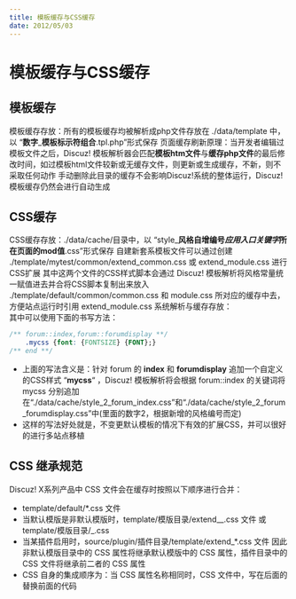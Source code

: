 ```yaml
---
title: 模板缓存与CSS缓存
date: 2012/05/03
---
```

# 模板缓存与CSS缓存
## 模板缓存
模板缓存存放：所有的模板缓存均被解析成php文件存放在 ./data/template 中，以 “**数字**_**模板标示符组合**.tpl.php”形式保存
页面缓存刷新原理：当开发者编辑过模板文件之后，Discuz! 模板解析器会匹配**模板htm文件**与**缓存php文件**的最后修改时间，如过模板html文件较新或无缓存文件，则更新或生成缓存，不新，则不采取任何动作
手动删除此目录的缓存不会影响Discuz!系统的整体运行，Discuz! 模板缓存仍然会进行自动生成
## CSS缓存
CSS缓存存放：./data/cache/目录中，以 “style_**风格自增编号**_**应用入口关键字**_**所在页面的mod值**.css”形式保存
自建新套系模板文件可以通过创建 ./template/mytest/common/extend_common.css 或 extend_module.css 进行CSS扩展
其中这两个文件的CSS样式脚本会通过 Discuz! 模板解析将风格常量统一赋值进去并合将CSS脚本复制出来放入 ./template/default/common/common.css 和 module.css 所对应的缓存中去，方便站点运行时引用
extend_module.css 系统解析与缓存存放：  
其中可以使用下面的书写方法：
```css
/** forum::index,forum::forumdisplay **/
    .mycss {font: {FONTSIZE} {FONT};}
/** end **/
```
- 上面的写法含义是：针对 forum 的 **index** 和 **forumdisplay** 追加一个自定义的CSS样式 “**mycss**“ ，Discuz! 模板解析将会根据 forum::index 的关键词将 mycss 分别追加在“./data/cache/style_2_forum_index.css”和“./data/cache/style_2_forum_forumdisplay.css”中(里面的数字2，根据新增的风格编号而定)
- 这样的写法好处就是，不变更默认模板的情况下有效的扩展CSS，并可以很好的进行多站点移植
## CSS 继承规范
Discuz! X系列产品中 CSS 文件会在缓存时按照以下顺序进行合并：
- template/default/*.css 文件
- 当默认模版是非默认模版时，template/模版目录/extend__.css 文件 或 template/模版目录/_.css
- 当某插件启用时，source/plugin/插件目录/template/extend_*.css 文件
因此非默认模版目录中的 CSS 属性将继承默认模版中的 CSS 属性，插件目录中的 CSS 文件将继承前二者的 CSS 属性
- CSS 自身的集成顺序为：当 CSS 属性名称相同时，CSS 文件中，写在后面的替换前面的代码
